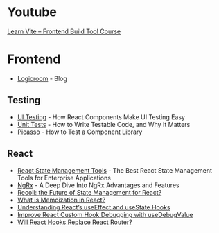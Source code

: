 # Youtube
[Learn Vite – Frontend Build Tool Course](https://youtu.be/VAeRhmpcWEQ)

# Frontend
* [Logicroom](https://www.logicroom.co/blog) - Blog

## Testing
* [UI Testing](https://www.toptal.com/react/how-react-components-make-ui-testing-easy) - How React Components Make UI Testing Easy
* [Unit Tests](https://www.toptal.com/qa/how-to-write-testable-code-and-why-it-matters) - How to Write Testable Code, and Why It Matters
* [Picasso](https://www.toptal.com/react/picasso-component-testing-library) - How to Test a Component Library

## React
* [React State Management Tools](https://www.toptal.com/react/react-state-management-tools-enterprise) - The Best React State Management Tools for Enterprise Applications
* [NgRx](https://www.toptal.com/angular/why-use-ngrx) - A Deep Dive Into NgRx Advantages and Features
* [Recoil: the Future of State Management for React?](https://www.syncfusion.com/blogs/post/recoil-the-future-of-state-management-for-react.aspx)
* [What is Memoization in React?](https://www.syncfusion.com/blogs/post/what-is-memoization-in-react.aspx)
* [Understanding React’s useEffect and useState Hooks](https://www.syncfusion.com/blogs/post/understanding-reacts-useeffect-and-usestate-hooks.aspx)
* [Improve React Custom Hook Debugging with useDebugValue](https://www.syncfusion.com/blogs/post/improve-react-custom-hook-debugging-with-usedebugvalue.aspx)
* [Will React Hooks Replace React Router?](https://www.syncfusion.com/blogs/post/will-react-hooks-replace-react-router.aspx)
